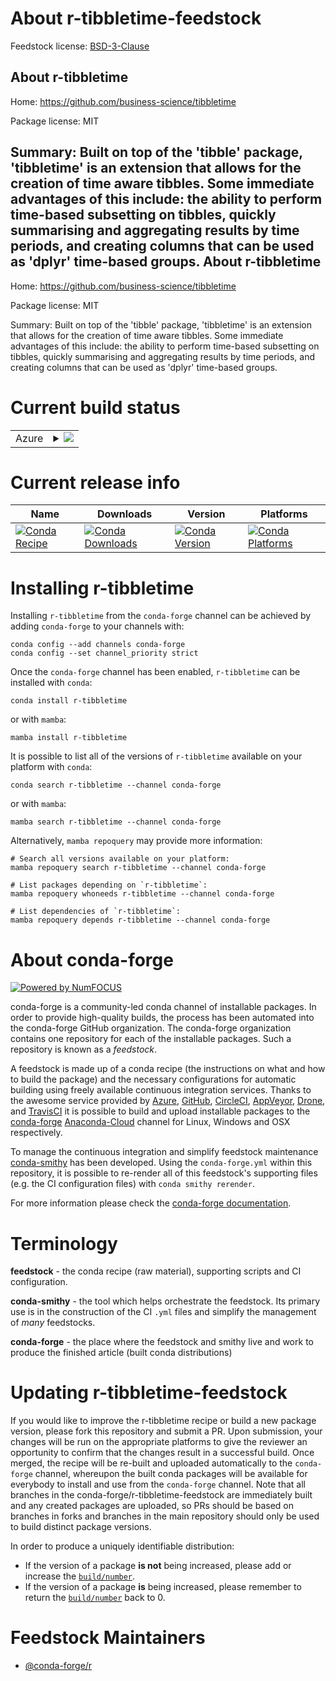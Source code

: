 About r-tibbletime-feedstock
============================

Feedstock license: [BSD-3-Clause](https://github.com/conda-forge/r-tibbletime-feedstock/blob/main/LICENSE.txt)

About r-tibbletime
------------------

Home: https://github.com/business-science/tibbletime

Package license: MIT

Summary: Built on top of the 'tibble' package, 'tibbletime' is an extension that allows for the creation of time aware tibbles. Some immediate advantages of this include: the ability to perform time-based subsetting on tibbles, quickly summarising and aggregating results by time periods, and creating columns that can be used as 'dplyr' time-based groups.
About r-tibbletime
------------------

Home: https://github.com/business-science/tibbletime

Package license: MIT

Summary: Built on top of the 'tibble' package, 'tibbletime' is an extension that allows for the creation of time aware tibbles. Some immediate advantages of this include: the ability to perform time-based subsetting on tibbles, quickly summarising and aggregating results by time periods, and creating columns that can be used as 'dplyr' time-based groups.

Current build status
====================


<table>
    
  <tr>
    <td>Azure</td>
    <td>
      <details>
        <summary>
          <a href="https://dev.azure.com/conda-forge/feedstock-builds/_build/latest?definitionId=10973&branchName=main">
            <img src="https://dev.azure.com/conda-forge/feedstock-builds/_apis/build/status/r-tibbletime-feedstock?branchName=main">
          </a>
        </summary>
        <table>
          <thead><tr><th>Variant</th><th>Status</th></tr></thead>
          <tbody><tr>
              <td>linux_64_r_base4.2</td>
              <td>
                <a href="https://dev.azure.com/conda-forge/feedstock-builds/_build/latest?definitionId=10973&branchName=main">
                  <img src="https://dev.azure.com/conda-forge/feedstock-builds/_apis/build/status/r-tibbletime-feedstock?branchName=main&jobName=linux&configuration=linux%20linux_64_r_base4.2" alt="variant">
                </a>
              </td>
            </tr><tr>
              <td>linux_64_r_base4.3</td>
              <td>
                <a href="https://dev.azure.com/conda-forge/feedstock-builds/_build/latest?definitionId=10973&branchName=main">
                  <img src="https://dev.azure.com/conda-forge/feedstock-builds/_apis/build/status/r-tibbletime-feedstock?branchName=main&jobName=linux&configuration=linux%20linux_64_r_base4.3" alt="variant">
                </a>
              </td>
            </tr><tr>
              <td>osx_64_r_base4.2</td>
              <td>
                <a href="https://dev.azure.com/conda-forge/feedstock-builds/_build/latest?definitionId=10973&branchName=main">
                  <img src="https://dev.azure.com/conda-forge/feedstock-builds/_apis/build/status/r-tibbletime-feedstock?branchName=main&jobName=osx&configuration=osx%20osx_64_r_base4.2" alt="variant">
                </a>
              </td>
            </tr><tr>
              <td>osx_64_r_base4.3</td>
              <td>
                <a href="https://dev.azure.com/conda-forge/feedstock-builds/_build/latest?definitionId=10973&branchName=main">
                  <img src="https://dev.azure.com/conda-forge/feedstock-builds/_apis/build/status/r-tibbletime-feedstock?branchName=main&jobName=osx&configuration=osx%20osx_64_r_base4.3" alt="variant">
                </a>
              </td>
            </tr><tr>
              <td>win_64</td>
              <td>
                <a href="https://dev.azure.com/conda-forge/feedstock-builds/_build/latest?definitionId=10973&branchName=main">
                  <img src="https://dev.azure.com/conda-forge/feedstock-builds/_apis/build/status/r-tibbletime-feedstock?branchName=main&jobName=win&configuration=win%20win_64_" alt="variant">
                </a>
              </td>
            </tr>
          </tbody>
        </table>
      </details>
    </td>
  </tr>
</table>

Current release info
====================

| Name | Downloads | Version | Platforms |
| --- | --- | --- | --- |
| [![Conda Recipe](https://img.shields.io/badge/recipe-r--tibbletime-green.svg)](https://anaconda.org/conda-forge/r-tibbletime) | [![Conda Downloads](https://img.shields.io/conda/dn/conda-forge/r-tibbletime.svg)](https://anaconda.org/conda-forge/r-tibbletime) | [![Conda Version](https://img.shields.io/conda/vn/conda-forge/r-tibbletime.svg)](https://anaconda.org/conda-forge/r-tibbletime) | [![Conda Platforms](https://img.shields.io/conda/pn/conda-forge/r-tibbletime.svg)](https://anaconda.org/conda-forge/r-tibbletime) |

Installing r-tibbletime
=======================

Installing `r-tibbletime` from the `conda-forge` channel can be achieved by adding `conda-forge` to your channels with:

```
conda config --add channels conda-forge
conda config --set channel_priority strict
```

Once the `conda-forge` channel has been enabled, `r-tibbletime` can be installed with `conda`:

```
conda install r-tibbletime
```

or with `mamba`:

```
mamba install r-tibbletime
```

It is possible to list all of the versions of `r-tibbletime` available on your platform with `conda`:

```
conda search r-tibbletime --channel conda-forge
```

or with `mamba`:

```
mamba search r-tibbletime --channel conda-forge
```

Alternatively, `mamba repoquery` may provide more information:

```
# Search all versions available on your platform:
mamba repoquery search r-tibbletime --channel conda-forge

# List packages depending on `r-tibbletime`:
mamba repoquery whoneeds r-tibbletime --channel conda-forge

# List dependencies of `r-tibbletime`:
mamba repoquery depends r-tibbletime --channel conda-forge
```


About conda-forge
=================

[![Powered by
NumFOCUS](https://img.shields.io/badge/powered%20by-NumFOCUS-orange.svg?style=flat&colorA=E1523D&colorB=007D8A)](https://numfocus.org)

conda-forge is a community-led conda channel of installable packages.
In order to provide high-quality builds, the process has been automated into the
conda-forge GitHub organization. The conda-forge organization contains one repository
for each of the installable packages. Such a repository is known as a *feedstock*.

A feedstock is made up of a conda recipe (the instructions on what and how to build
the package) and the necessary configurations for automatic building using freely
available continuous integration services. Thanks to the awesome service provided by
[Azure](https://azure.microsoft.com/en-us/services/devops/), [GitHub](https://github.com/),
[CircleCI](https://circleci.com/), [AppVeyor](https://www.appveyor.com/),
[Drone](https://cloud.drone.io/welcome), and [TravisCI](https://travis-ci.com/)
it is possible to build and upload installable packages to the
[conda-forge](https://anaconda.org/conda-forge) [Anaconda-Cloud](https://anaconda.org/)
channel for Linux, Windows and OSX respectively.

To manage the continuous integration and simplify feedstock maintenance
[conda-smithy](https://github.com/conda-forge/conda-smithy) has been developed.
Using the ``conda-forge.yml`` within this repository, it is possible to re-render all of
this feedstock's supporting files (e.g. the CI configuration files) with ``conda smithy rerender``.

For more information please check the [conda-forge documentation](https://conda-forge.org/docs/).

Terminology
===========

**feedstock** - the conda recipe (raw material), supporting scripts and CI configuration.

**conda-smithy** - the tool which helps orchestrate the feedstock.
                   Its primary use is in the construction of the CI ``.yml`` files
                   and simplify the management of *many* feedstocks.

**conda-forge** - the place where the feedstock and smithy live and work to
                  produce the finished article (built conda distributions)


Updating r-tibbletime-feedstock
===============================

If you would like to improve the r-tibbletime recipe or build a new
package version, please fork this repository and submit a PR. Upon submission,
your changes will be run on the appropriate platforms to give the reviewer an
opportunity to confirm that the changes result in a successful build. Once
merged, the recipe will be re-built and uploaded automatically to the
`conda-forge` channel, whereupon the built conda packages will be available for
everybody to install and use from the `conda-forge` channel.
Note that all branches in the conda-forge/r-tibbletime-feedstock are
immediately built and any created packages are uploaded, so PRs should be based
on branches in forks and branches in the main repository should only be used to
build distinct package versions.

In order to produce a uniquely identifiable distribution:
 * If the version of a package **is not** being increased, please add or increase
   the [``build/number``](https://docs.conda.io/projects/conda-build/en/latest/resources/define-metadata.html#build-number-and-string).
 * If the version of a package **is** being increased, please remember to return
   the [``build/number``](https://docs.conda.io/projects/conda-build/en/latest/resources/define-metadata.html#build-number-and-string)
   back to 0.

Feedstock Maintainers
=====================

* [@conda-forge/r](https://github.com/conda-forge/r/)

